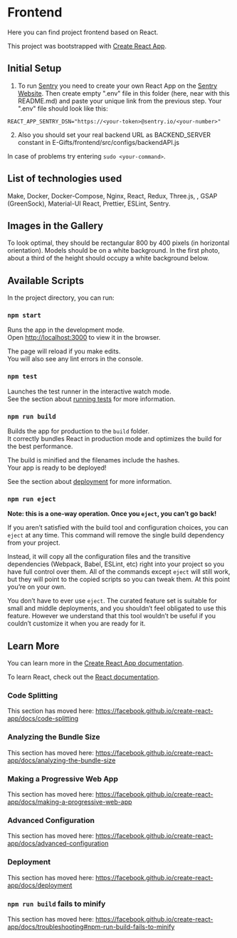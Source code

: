 # Frontend

Here you can find project frontend based on React.

This project was bootstrapped with [Create React App](https://github.com/facebook/create-react-app).

## Initial Setup

1. To run [Sentry](https://sentry.io/) you need to create your own React App on the [Sentry Website](https://sentry.io/).
   Then create empty ".env" file in this folder (here, near with this README.md) and paste your unique link from the previous step.
   Your ".env" file should look like this:

`REACT_APP_SENTRY_DSN="https://<your-token>@sentry.io/<your-number>"`

2. Also you should set your real backend URL as BACKEND_SERVER constant in E-Gifts/frontend/src/configs/backendAPI.js

In case of problems try entering `sudo <your-command>`.

## List of technologies used

Make, Docker, Docker-Compose, Nginx, React, Redux, Three.js, <model-viewer>, GSAP (GreenSock), Material-UI React, Prettier, ESLint, Sentry.

## Images in the Gallery

To look optimal, they should be rectangular 800 by 400 pixels (in horizontal orientation). Models should be on a white background. In the first photo, about a third of the height should occupy a white background below.

## Available Scripts

In the project directory, you can run:

### `npm start`

Runs the app in the development mode.<br>
Open [http://localhost:3000](http://localhost:3000) to view it in the browser.

The page will reload if you make edits.<br>
You will also see any lint errors in the console.

### `npm test`

Launches the test runner in the interactive watch mode.<br>
See the section about [running tests](https://facebook.github.io/create-react-app/docs/running-tests) for more information.

### `npm run build`

Builds the app for production to the `build` folder.<br>
It correctly bundles React in production mode and optimizes the build for the best performance.

The build is minified and the filenames include the hashes.<br>
Your app is ready to be deployed!

See the section about [deployment](https://facebook.github.io/create-react-app/docs/deployment) for more information.

### `npm run eject`

**Note: this is a one-way operation. Once you `eject`, you can’t go back!**

If you aren’t satisfied with the build tool and configuration choices, you can `eject` at any time. This command will remove the single build dependency from your project.

Instead, it will copy all the configuration files and the transitive dependencies (Webpack, Babel, ESLint, etc) right into your project so you have full control over them. All of the commands except `eject` will still work, but they will point to the copied scripts so you can tweak them. At this point you’re on your own.

You don’t have to ever use `eject`. The curated feature set is suitable for small and middle deployments, and you shouldn’t feel obligated to use this feature. However we understand that this tool wouldn’t be useful if you couldn’t customize it when you are ready for it.

## Learn More

You can learn more in the [Create React App documentation](https://facebook.github.io/create-react-app/docs/getting-started).

To learn React, check out the [React documentation](https://reactjs.org/).

### Code Splitting

This section has moved here: https://facebook.github.io/create-react-app/docs/code-splitting

### Analyzing the Bundle Size

This section has moved here: https://facebook.github.io/create-react-app/docs/analyzing-the-bundle-size

### Making a Progressive Web App

This section has moved here: https://facebook.github.io/create-react-app/docs/making-a-progressive-web-app

### Advanced Configuration

This section has moved here: https://facebook.github.io/create-react-app/docs/advanced-configuration

### Deployment

This section has moved here: https://facebook.github.io/create-react-app/docs/deployment

### `npm run build` fails to minify

This section has moved here: https://facebook.github.io/create-react-app/docs/troubleshooting#npm-run-build-fails-to-minify
